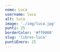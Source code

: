 ```yaml
---
nome: Luca
username: luca
alt: luca
image: './img/luca.jpg'
punti: 25
borderColor: '#ff0000'
slug: 'libros-luca'
puntiEnero: 25
---
```

